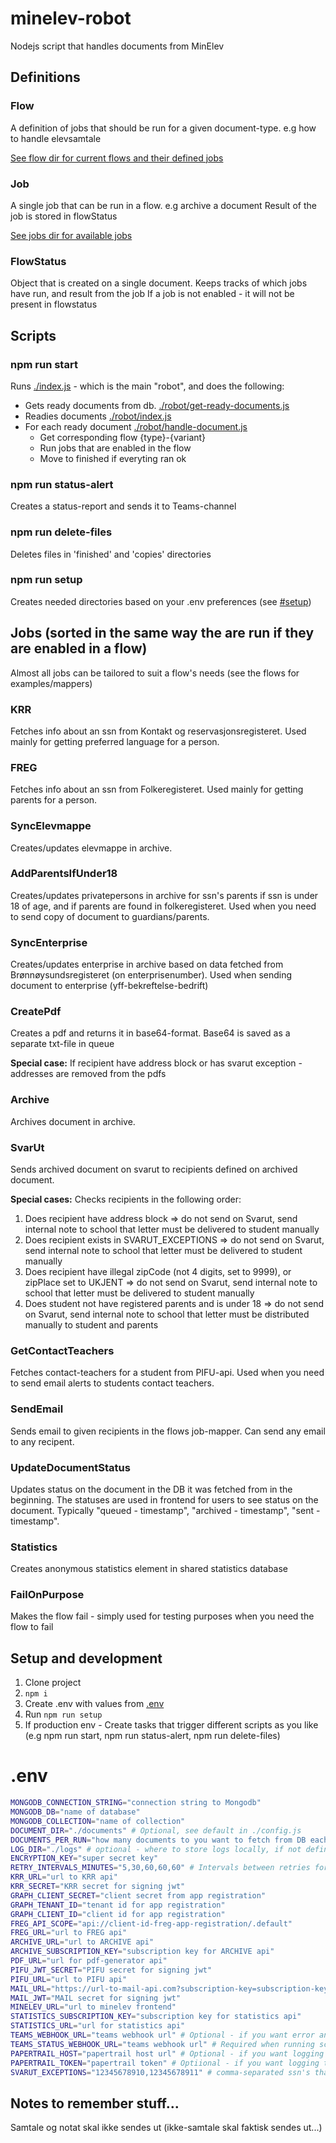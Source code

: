 # minelev-robot
Nodejs script that handles documents from MinElev

## Definitions
### Flow
A definition of jobs that should be run for a given document-type. e.g how to handle elevsamtale

[See flow dir for current flows and their defined jobs](./flows)

### Job
A single job that can be run in a flow. e.g archive a document
Result of the job is stored in flowStatus

[See jobs dir for available jobs](./jobs)

### FlowStatus
Object that is created on a single document. Keeps tracks of which jobs have run, and result from the job
If a job is not enabled - it will not be present in flowstatus

## Scripts
### npm run start
Runs [./index.js](./index.js) - which is the main "robot", and does the following:
- Gets ready documents from db. [./robot/get-ready-documents.js](./robot/get-ready-documents.js)
- Readies documents [./robot/index.js](./robot/index.js)
- For each ready document [./robot/handle-document.js](./robot/handle-document.js)
  - Get corresponding flow {type}-{variant}
  - Run jobs that are enabled in the flow
  - Move to finished if everyting ran ok

### npm run status-alert
Creates a status-report and sends it to Teams-channel

### npm run delete-files
Deletes files in 'finished' and 'copies' directories

### npm run setup
Creates needed directories based on your .env preferences (see [#setup](#setup-and-development))

## Jobs (sorted in the same way the are run if they are enabled in a flow)
Almost all jobs can be tailored to suit a flow's needs (see the flows for examples/mappers) 
### KRR
Fetches info about an ssn from Kontakt og reservasjonsregisteret. Used mainly for getting preferred language for a person.
### FREG
Fetches info about an ssn from Folkeregisteret. Used mainly for getting parents for a person.
### SyncElevmappe
Creates/updates elevmappe in archive.
### AddParentsIfUnder18
Creates/updates privatepersons in archive for ssn's parents if ssn is under 18 of age, and if parents are found in folkeregisteret. Used when you need to send copy of document to guardians/parents.
### SyncEnterprise
Creates/updates enterprise in archive based on data fetched from Brønnøysundsregisteret (on enterprisenumber). Used when sending document to enterprise (yff-bekreftelse-bedrift)
### CreatePdf
Creates a pdf and returns it in base64-format. Base64 is saved as a separate txt-file in queue

**Special case:** If recipient have address block or has svarut exception - addresses are removed from the pdfs
### Archive
Archives document in archive.
### SvarUt
Sends archived document on svarut to recipients defined on archived document.

**Special cases:** Checks recipients in the following order:
1. Does recipient have address block => do not send on Svarut, send internal note to school that letter must be delivered to student manually
1. Does recipient exists in SVARUT_EXCEPTIONS => do not send on Svarut, send internal note to school that letter must be delivered to student manually
1. Does recipient have illegal zipCode (not 4 digits, set to 9999), or zipPlace set to UKJENT => do not send on Svarut, send internal note to school that letter must be delivered to student manually
1. Does student not have registered parents and is under 18 => do not send on Svarut, send internal note to school that letter must be distributed manually to student and parents

### GetContactTeachers
Fetches contact-teachers for a student from PIFU-api. Used when you need to send email alerts to students contact teachers.

### SendEmail
Sends email to given recipients in the flows job-mapper. Can send any email to any recipent.

### UpdateDocumentStatus
Updates status on the document in the DB it was fetched from in the beginning. The statuses are used in frontend for users to see status on the document. Typically "queued - timestamp", "archived - timestamp", "sent - timestamp".

### Statistics
Creates anonymous statistics element in shared statistics database

### FailOnPurpose
Makes the flow fail - simply used for testing purposes when you need the flow to fail

## Setup and development
1. Clone project
1. `npm i`
1. Create .env with values from [.env](#env)
1. Run `npm run setup`
1. If production env - Create tasks that trigger different scripts as you like (e.g npm run start, npm run status-alert, npm run delete-files)

# .env
```bash
MONGODB_CONNECTION_STRING="connection string to Mongodb"
MONGODB_DB="name of database"
MONGODB_COLLECTION="name of collection"
DOCUMENT_DIR="./documents" # Optional, see default in ./config.js
DOCUMENTS_PER_RUN="how many documents to you want to fetch from DB each run"
LOG_DIR="./logs" # optional - where to store logs locally, if not defined, logs are not stored locally
ENCRYPTION_KEY="super secret key"
RETRY_INTERVALS_MINUTES="5,30,60,60,60" # Intervals between retries for a document in minutes
KRR_URL="url to KRR api"
KRR_SECRET="KRR secret for signing jwt"
GRAPH_CLIENT_SECRET="client secret from app registration"
GRAPH_TENANT_ID="tenant id for app registration"
GRAPH_CLIENT_ID="client id for app registration"
FREG_API_SCOPE="api://client-id-freg-app-registration/.default"
FREG_URL="url to FREG api"
ARCHIVE_URL="url to ARCHIVE api"
ARCHIVE_SUBSCRIPTION_KEY="subscription key for ARCHIVE api"
PDF_URL="url for pdf-generator api"
PIFU_JWT_SECRET="PIFU secret for signing jwt"
PIFU_URL="url to PIFU api"
MAIL_URL="https://url-to-mail-api.com?subscription-key=subscription-key-for-mail-api"
MAIL_JWT="MAIL secret for signing jwt"
MINELEV_URL="url to minelev frontend"
STATISTICS_SUBSCRIPTION_KEY="subscription key for statistics api"
STATISTICS_URL="url for statistics api"
TEAMS_WEBHOOK_URL="teams webhook url" # Optional - if you want error and warn to teams channel
TEAMS_STATUS_WEBHOOK_URL="teams webhook url" # Required when running script "status-alert". Where to send status-alert
PAPERTRAIL_HOST="papertrail host url" # Optional - if you want logging to papertrail
PAPERTRAIL_TOKEN="papertrail token" # Optiional - if you want logging to papertrail
SVARUT_EXCEPTIONS="12345678910,12345678911" # comma-separated ssn's that should not receive letter's on svarut
```


## Notes to remember stuff...
Samtale og notat skal ikke sendes ut (ikke-samtale skal faktisk sendes ut...)